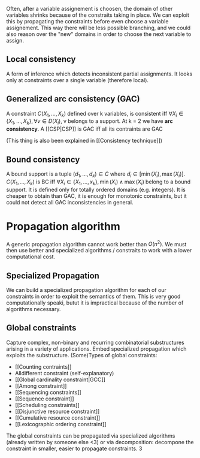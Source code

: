 Often, after a variable assignement is choosen, the domain of other variables shrinks because of the constraits taking in place. We can exploit this by propagating the constraints before even choose a variable assignement. This way there will be less possible branching, and we could also reason over the "new" domains in order to choose the next variable to assign.

## Local consistency

A form of inference which detects inconsistent partial assignments. It looks only at constraints over a single variable (therefore local).

## Generalized arc consistency (GAC)

A constraint $C(X_1, \dots, X_k)$ defined over k variables, is consistent iff $\forall X_i \in \{X_1, \dots, X_k\}, \forall v \in D(X_i), \; \text{v belongs to a support}$.
At k = 2 we have __arc consistency__. A [[CSP|CSP]] is GAC iff all its contraints are GAC

(This thing is also been explained in [[Consistency technique]])

## Bound consistency

A bound support is a tuple $(d_1, \dots, d_k) \in C$ where $d_i \in [\min(X_i),\max(X_i)]$. $C(X_1, \dots, X_k)$ is BC iff $\forall X_i \in \{X_1, \dots, x_k\}, \min(X_i) \wedge \max(X_i) \; \text{belong to a bound support}$.
It is defined only for totally ordered domains (e.g. integers).
It is cheaper to obtain than GAC, it is enough for monotonic constraints, but it could not detect all GAC inconsistencies in general.


# Propagation algorithm

A generic propagation algorithm cannot work better than $O(n^2)$. We must then use better and specialized algorithms / constraits to work with a lower computational cost.

## Specialized Propagation

We can build a specialized propagation algorithm for each of our constraints in order to exploit the semantics of them. This is very good computationally speaki, butut it is impractical because of the number of algorithms necessary.

## Global constraints

Capture complex, non-binary and recurring combinatorial substructures arising in a variety of applications.
Embed specialized propagation which exploits the substructure.
(Some)Types of global constraints:
- [[Counting contraints]]
- Alldifferent constraint (self-explanatory)
- [[Global cardinality constraint|GCC]]
- [[Among constraint]]
- [[Sequencing constraints]]
- [[Sequence constraint]]
- [[Scheduling constraints]]
- [[Disjunctive resource constraint]]
- [[Cumulative resource constraint]]
- [[Lexicographic ordering constraint]]

The global constraints can be propagated via specialized algorithms (already written by someone else <3) or via decomposition: decompone the constraint in smaller, easier to propagate constraints. 3